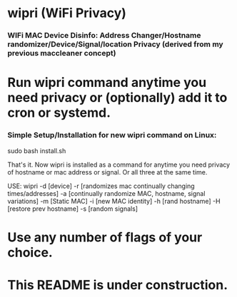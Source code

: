# wipri (WiFi Privacy)
### WIFi MAC Device Disinfo: Address Changer/Hostname randomizer/Device/Signal/location Privacy (derived from my previous maccleaner concept)
#

# Run wipri command anytime you need privacy or (optionally) add it to cron or systemd. 


### Simple Setup/Installation for new wipri command on Linux:
sudo bash install.sh
 
 That's it. Now wipri is installed as a command for anytime you need privacy of hostname or mac address or signal. Or all three at the same time.

USE:
wipri -d [device] -r [randomizes mac continually changing times/addresses] -a [continually randomize MAC, hostname, signal variations] -m [Static MAC] -i [new MAC identity] -h [rand hostname] -H [restore prev hostname] -s [random signals]

# Use any number of flags of your choice.


# This README is under construction. 
